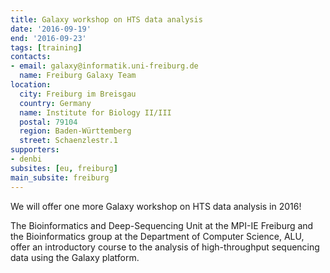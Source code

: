 ```yaml
---
title: Galaxy workshop on HTS data analysis
date: '2016-09-19'
end: '2016-09-23'
tags: [training]
contacts:
- email: galaxy@informatik.uni-freiburg.de
  name: Freiburg Galaxy Team
location:
  city: Freiburg im Breisgau
  country: Germany
  name: Institute for Biology II/III
  postal: 79104
  region: Baden-Württemberg
  street: Schaenzlestr.1
supporters:
- denbi
subsites: [eu, freiburg]
main_subsite: freiburg
---
```


We will offer one more Galaxy workshop on HTS data analysis in 2016!

The Bioinformatics and Deep-Sequencing Unit at the MPI-IE Freiburg and the Bioinformatics group at the Department of Computer Science, ALU, offer an introductory course to the analysis of high-throughput sequencing data using the Galaxy platform.

